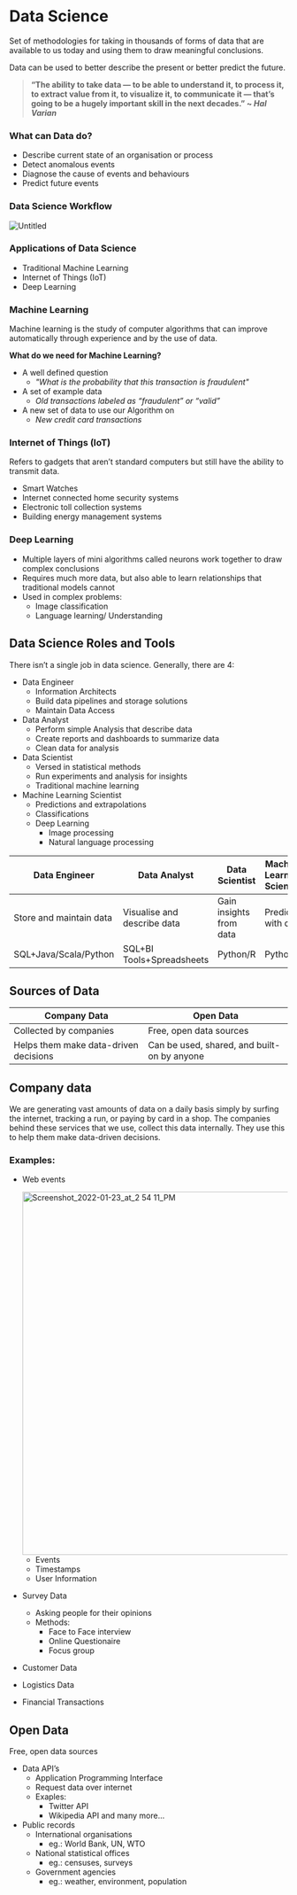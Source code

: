 # Data Science

Set of methodologies for taking in thousands of forms of data that are available to us today and using them to draw meaningful conclusions.

Data can be used to better describe the present or better predict the future.

> **“The ability to take data — to be able to understand it, to process it, to extract value from it, to visualize it, to communicate it — that’s going to be a hugely important skill in the next decades.” ~ *Hal Varian***
> 

### What can Data do?

- Describe current state of an organisation or process
- Detect anomalous events
- Diagnose the cause of events and behaviours
- Predict future events

### Data Science Workflow

![Untitled](https://user-images.githubusercontent.com/48999616/150672566-9e8d7aab-30c6-46d9-a49b-8af7ba07e07d.png)


### Applications of Data Science

- Traditional Machine Learning
- Internet of Things (IoT)
- Deep Learning

### Machine Learning

Machine learning is the study of computer algorithms that can improve automatically through experience and by the use of data.

**What do we need for Machine Learning?**

- A well defined question
    - *"What is the probability that this transaction is fraudulent"*
- A set of example data
    - *Old transactions labeled as “fraudulent” or “valid”*
- A new set of data to use our Algorithm on
    - *New credit card transactions*

### Internet of Things (IoT)

Refers to gadgets that aren’t standard computers but still have the ability to transmit data.

- Smart Watches
- Internet connected home security systems
- Electronic toll collection systems
- Building energy management systems

### Deep Learning

- Multiple layers of mini algorithms called neurons work together to draw complex conclusions
- Requires much more data, but also able to learn relationships that traditional models cannot
- Used in complex problems:
    - Image classification
    - Language learning/ Understanding

## Data Science Roles and Tools

There isn’t a single job in data science. Generally, there are 4:

- Data Engineer
    - Information Architects
    - Build data pipelines and storage solutions
    - Maintain Data Access
- Data Analyst
    - Perform simple Analysis that describe data
    - Create reports and dashboards to summarize data
    - Clean data for analysis
- Data Scientist
    - Versed in statistical methods
    - Run experiments and analysis for insights
    - Traditional machine learning
- Machine Learning Scientist
    - Predictions and extrapolations
    - Classifications
    - Deep Learning
        - Image processing
        - Natural language processing

| Data Engineer | Data Analyst | Data Scientist | Machine Learning Scientist |
| --- | --- | --- | --- |
| Store and maintain data | Visualise and describe data | Gain insights from data | Predict with data |
| SQL+Java/Scala/Python | SQL+BI Tools+Spreadsheets | Python/R | Python/R |

## Sources of Data

| Company Data | Open Data |
| --- | --- |
| Collected by companies | Free, open data sources |
| Helps them make data-driven decisions | Can be used, shared, and built-on by anyone |

## Company data

We are generating vast amounts of data on a daily basis simply by surfing the internet, tracking a run, or paying by card in a shop. The companies behind these services that we use, collect this data internally. They use this to help them make data-driven decisions.

### Examples:

- Web events
    
    <img width="656" alt="Screenshot_2022-01-23_at_2 54 11_PM" src="https://user-images.githubusercontent.com/48999616/150672570-0758d959-7095-4d65-8ee1-028d5d14b1bc.png">

    
    - Events
    - Timestamps
    - User Information
- Survey Data
    - Asking people for their opinions
    - Methods:
        - Face to Face interview
        - Online Questionaire
        - Focus group
- Customer Data
- Logistics Data
- Financial Transactions

## Open Data

Free, open data sources

- Data API’s
    - Application Programming Interface
    - Request data over internet
    - Exaples:
        - Twitter API
        - Wikipedia API and many more...
- Public records
    - International organisations
        - eg.: World Bank, UN, WTO
    - National statistical offices
        - eg.: censuses, surveys
    - Government agencies
        - eg.: weather, environment, population
